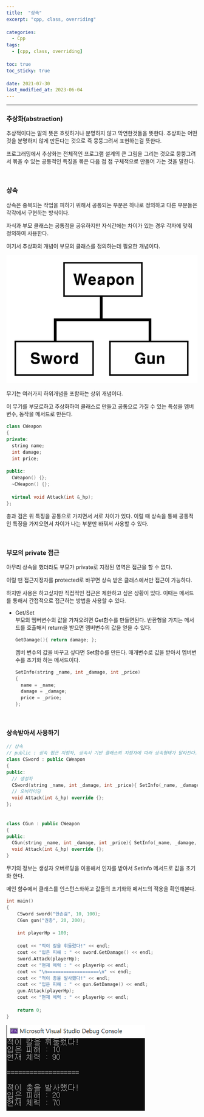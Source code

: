 ```yaml
---
title:  "상속"
excerpt: "cpp, class, overriding"

categories:
  - Cpp
tags:
  - [cpp, class, overriding]

toc: true
toc_sticky: true
 
date: 2021-07-30
last_modified_at: 2023-06-04
---  
```


***

### 추상화(abstraction)
추상적이다는 말의 뜻은 흐릿하거나 분명하지 않고 막연한것들을 뜻한다. 추상화는 어떤것을 분명하지 않게 만든다는 것으로 즉 뭉뚱그려서 표현하는걸 뜻한다.  

프로그래밍에서 추상화는 전체적인 프로그램 설계의 큰 그림을 그리는 것으로 뭉뚱그려서 묶을 수 있는 공통적인 특징을 묶은 다음 점 점 구체적으로 만들어 가는 것을 말한다.  


<br/>

### 상속
상속은 중복되는 작업을 피하기 위해서 공통되는 부분은 하나로 정의하고 다른 부분들은 각각에서 구현하는 방식이다.

자식과 부모 클래스는 공통점을 공유하지만 자식간에는 차이가 있는 경우 각자에 맞춰 정의하여 사용한다.

여기서 추상화의 개념이 부모의 클래스를 정의하는데 필요한 개념이다.

![inherit](/assets/images/posting/20210730/inherit.png)  

무기는 여러가지 하위개념을 포함하는 상위 개념이다.  

이 무기를 부모로하고 추상화하여 클래스로 만들고 공통으로 가질 수 있는 특성을 멤버 변수, 동작을 메서드로 만든다.

```cpp
class CWeapon
{
private:
  string name;
  int damage;
  int price;

public:
  CWeapon() {};
  ~CWeapon() {};

  virtual void Attack(int &_hp);
};
```

총과 검은 위 특징을 공통으로 가지면서 서로 차이가 있다. 이럴 때 상속을 통해 공통적인 특징을 가져오면서 차이가 나는 부분만 바꿔서 사용할 수 있다.

<br/>

### 부모의 private 접근
아무리 상속을 했더라도 부모가 private로 지정된 영역은 접근을 할 수 없다.  

이럴 땐 접근지정자를 protected로 바꾸면 상속 받은 클래스에서만 접근이 가능하다. 

하지만 사용은 하고싶지만 직접적인 접근은 제한하고 싶은 상황이 있다. 이때는 메서드를 통해서 간접적으로 접근하는 방법을 사용할 수 있다.  

* Get/Set  
  부모의 멤버변수의 값을 가져오려면 Get함수를 만들면된다.  반환형을 가지는 메서드를 호출해서 return을 받으면 멤버변수의 값을 얻을 수 있다.

  ```cpp
  GetDamage(){ return damage; };
  ```

  멤버 변수의 값을 바꾸고 싶다면 Set함수를 만든다. 매개변수로 값을 받아서 멤버변수를 초기화 하는 메서드이다.

  ```cpp
  SetInfo(string _name, int _damage, int _price)
  {
    name = _name;
    damage = _damage;
    price = _price;
  };
  ```

<br/>

### 상속받아서 사용하기

```cpp
// 상속
// public : 상속 접근 지정자, 상속시 기반 클래스의 지정자에 따라 상속형태가 달라진다.
class CSword : public CWeapon
{
public:
  // 생성자
  CSword(string _name, int _damage, int _price){ SetInfo(_name, _damage, _price); };
  // 오버라이딩
  void Attack(int &_hp) override {};
};


class CGun : public CWeapon
{
public:
  CGun(string _name, int _damage, int _price){ SetInfo(_name, _damage, _price); };
  void Attack(int &_hp) override {};
}
```

무기의 정보는 생성자 오버로딩을 이용해서 인자를 받아서 SetInfo 메서드로 값을 초기화 한다.  

메인 함수에서 클래스를 인스턴스화하고 값들의 초기화와 메서드의 적용을 확인해본다.

```cpp
int main()
{
	CSword sword("한손검", 10, 100);
	CGun gun("권총", 20, 200);

	int playerHp = 100;

	cout << "적이 칼을 휘둘렀다!" << endl;
	cout << "입은 피해 : " << sword.GetDamage() << endl;
	sword.Attack(playerHp);
	cout << "현재 체력 : " << playerHp << endl;
	cout << "\n===================\n" << endl;
	cout << "적이 총을 발사했다!" << endl;
	cout << "입은 피해 : " << gun.GetDamage() << endl;
	gun.Attack(playerHp);
	cout << "현재 체력 : " << playerHp << endl;

	return 0;
}
```

![example_result](/assets/images/posting/20210730/example_result.png) 
